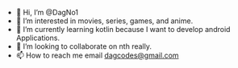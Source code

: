 - 👋 Hi, I’m @DagNo1
- 👀 I’m interested in movies, series, games, and anime. 
- 🌱 I’m currently learning kotlin because I want to develop android Applications.
- 💞️ I’m looking to collaborate on nth really.
- 📫 How to reach me email dagcodes@gmail.com

<!---
DagNo1/DagNo1 is a ✨ special ✨ repository because its `README.md` (this file) appears on your GitHub profile.
You can click the Preview link to take a look at your changes.
--->
